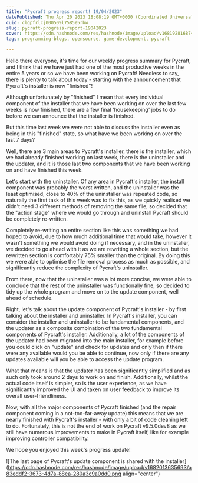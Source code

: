 ```yaml
---
title: "Pycraft progress report! 19/04/2023"
datePublished: Thu Apr 20 2023 18:08:19 GMT+0000 (Coordinated Universal Time)
cuid: clgpfrlcj000509l7585e5rbw
slug: pycraft-progress-report-19042023
cover: https://cdn.hashnode.com/res/hashnode/image/upload/v1681928168741/2d582b03-d9a7-45fe-8f4a-35473a621109.png
tags: programming-blogs, opensource, game-development, pycraft

---
```


Hello there everyone, it's time for our weekly progress summary for Pycraft, and I think that we have just had one of the most productive weeks in the entire 5 years or so we have been working on Pycraft! Needless to say, there is plenty to talk about today - starting with the announcement that Pycraft's installer is now "finished"!

Although unfortunately by "finished" I mean that every individual component of the installer that we have been working on over the last few weeks is now finished, there are a few final 'housekeeping' jobs to do before we can announce that the installer is finished.

But this time last week we were not able to discuss the installer even as being in this "finished" state, so what have we been working on over the last 7 days?

Well, there are 3 main areas to Pycraft's installer, there is the installer, which we had already finished working on last week, there is the uninstaller and the updater, and it is those last two components that we have been working on and have finished this week.

Let's start with the uninstaller. Of any area in Pycraft's installer, the install component was probably the worst written, and the uninstaller was the least optimised, close to 40% of the uninstaller was repeated code, so naturally the first task of this week was to fix this, as we quickly realised we didn't need 3 different methods of removing the same file, so decided that the "action stage" where we would go through and uninstall Pycraft should be completely re-written.

Completely re-writing an entire section like this was something we had hoped to avoid, due to how much additional time that would take, however it wasn't something we would avoid doing if necessary, and in the uninstaller, we decided to go ahead with it as we are rewriting a whole section, but the rewritten section is comfortably 75% smaller than the original. By doing this we were able to optimise the file removal process as much as possible, and significantly reduce the complexity of Pycraft's uninstaller.

From there, now that the uninstaller was a lot more concise, we were able to conclude that the rest of the uninstaller was functionally fine, so decided to tidy up the whole program and move on to the update component, well ahead of schedule.

Right, let's talk about the update component of Pycraft's installer - by first talking about the installer and uninstaller. In Pycraft's installer, you can consider the installer and uninstaller to be fundamental components, and the updater as a composite combination of the two fundamental components of Pycraft's installer. Additionally, a lot of the components of the updater had been migrated into the main installer, for example before you could click on "update" and check for updates and only then if there were any available would you be able to continue, now only if there are any updates available will you be able to access the update program.

What that means is that the updater has been significantly simplified and as such only took around 2 days to work on and finish. Additionally, whilst the actual code itself is simpler, so is the user experience, as we have significantly improved the UI and taken on user feedback to improve its overall user-friendliness.

Now, with all the major components of Pycraft finished (and the repair component coming in a not-too-far-away update) this means that we are nearly finished with Pycraft's installer - with only a bit of code cleaning left to do. Fortunately, this is not the end of work on Pycraft v9.5.0dev8 as we still have numerous improvements to make in Pycraft itself, like for example improving controller compatibility.

We hope you enjoyed this week's progress update!

![The last page of Pycraft's update component is shared with the installer](https://cdn.hashnode.com/res/hashnode/image/upload/v1682013635693/a83eddf2-3673-4d7a-88ea-280a3c9a0dd0.png align="center")